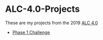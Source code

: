 # ALC-4.0-Projects
These are my projects from the 2019 [ALC 4.0](https://andela.com/insights/andela-launches-alc-4-0-in-partnership-with-google-and-pluralsight/)
- [Phase 1 Challenge]()

